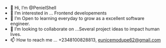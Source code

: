 - 👋 Hi, I’m @PenielShell
- 👀 I’m interested in ... Frontend developements
- 🌱 I’m Open to learning everyday to grow as a excellent software engineer.
- 💞️ I’m looking to collaborate on ...Several project ideas to impact human lives.
- 📫 How to reach me ... +2348100828813, eunicemodupe62@gmail.com

<!---
PenielShell/PenielShell is a ✨ special ✨ repository because its `README.md` (this file) appears on your GitHub profile.
You can click the Preview link to take a look at your changes.
--->
